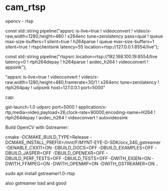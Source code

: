 # cam_rtsp
opencv - rtsp

const std::string pipeline("appsrc is-live=true ! videoconvert ! video/x-raw,width=1280,height=480 ! x264enc tune=zerolatency pass=qual ! queue max-size-buffers=1  silent=true ! h264parse ! queue max-size-buffers=1 silent=true ! rtspclientsink latency=55 location=rtsp://127.0.0.1:8554/live");

const std::string pipeline("rtspsrc location=rtsp://192.168.100.19:8554/live latency=0 ! rtph264depay ! h264parse ! avdec_h264 ! videoconvert ! appsink");

"appsrc is-live=true ! videoconvert ! video/x-raw,width=1280,height=480,framerate=30/1 ! x264enc tune=zerolatency ! rtph264pay ! udpsink host=127.0.0.1 port=5000"

cap:

gst-launch-1.0 udpsrc port=5000 ! application/x-rtp,media=video,payload=26,clock-rate=90000,encoding-name=H264 ! rtph264depay ! avdec_h264 ! videoconvert ! autovideosink

Build OpenCV with Gstreamer:

cmake     -DCMAKE_BUILD_TYPE=Release     -DCMAKE_INSTALL_PREFIX=/mnt/F/MYNT-EYE-D-SDK/ocv_340_gstreamer     -DENABLE_CXX11=ON     -DBUILD_DOCS=OFF     -DBUILD_EXAMPLES=OFF     -DBUILD_JASPER=OFF     -DBUILD_OPENEXR=OFF     -DBUILD_PERF_TESTS=OFF     -DBUILD_TESTS=OFF     -DWITH_EIGEN=ON     -DWITH_FFMPEG=ON     -DWITH_OPENMP=ON -DWITH_GSTREAMER=ON ..

sudo apt install gstreamer1.0-rtsp

also gstreamer bad and good
